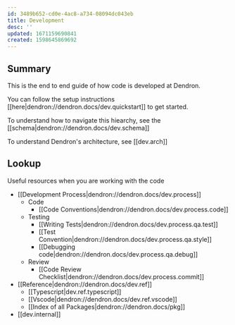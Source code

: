 ```yaml
---
id: 3489b652-cd0e-4ac8-a734-08094dc043eb
title: Development
desc: ''
updated: 1671159690841
created: 1598645869692
---
```


## Summary

This is the end to end guide of how code is developed at Dendron.

You can follow the setup instructions [[here|dendron://dendron.docs/dev.quickstart]] to get started.

To understand how to navigate this hiearchy, see the [[schema|dendron://dendron.docs/dev.schema]]

To understand Dendron's architecture, see [[dev.arch]]

## Lookup

Useful resources when you are working with the code

- [[Development Process|dendron://dendron.docs/dev.process]]
  - Code
    - [[Code Conventions|dendron://dendron.docs/dev.process.code]]
  - Testing
    - [[Writing Tests|dendron://dendron.docs/dev.process.qa.test]]
    - [[Test Convention|dendron://dendron.docs/dev.process.qa.style]]
    - [[Debugging code|dendron://dendron.docs/dev.process.qa.debug]]
  - Review
    - [[Code Review Checklist|dendron://dendron.docs/dev.process.commit]]
- [[Reference|dendron://dendron.docs/dev.ref]]
  - [[Typescript|dev.ref.typescript]]
  - [[Vscode|dendron://dendron.docs/dev.ref.vscode]]
  - [[Index of all Packages|dendron://dendron.docs/pkg]]
- [[dev.internal]]

